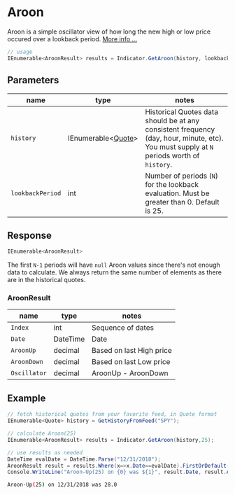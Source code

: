 ﻿# Aroon

Aroon is a simple oscillator view of how long the new high or low price occured over a lookback period.
[More info ...](https://school.stockcharts.com/doku.php?id=technical_indicators:aroon)

```csharp
// usage
IEnumerable<AroonResult> results = Indicator.GetAroon(history, lookbackPeriod);  
```

## Parameters

| name | type | notes
| -- |-- |--
| `history` | IEnumerable\<[Quote](/GUIDE.md#quote)\> | Historical Quotes data should be at any consistent frequency (day, hour, minute, etc).  You must supply at `N` periods worth of `history`.
| `lookbackPeriod` | int | Number of periods (`N`) for the lookback evaluation.  Must be greater than 0.  Default is 25.

## Response

```csharp
IEnumerable<AroonResult>
```

The first `N-1` periods will have `null` Aroon values since there's not enough data to calculate.  We always return the same number of elements as there are in the historical quotes.

### AroonResult

| name | type | notes
| -- |-- |--
| `Index` | int | Sequence of dates
| `Date` | DateTime | Date
| `AroonUp` | decimal | Based on last High price
| `AroonDown` | decimal | Based on last Low price
| `Oscillator` | decimal | AroonUp - AroonDown

## Example

```csharp
// fetch historical quotes from your favorite feed, in Quote format
IEnumerable<Quote> history = GetHistoryFromFeed("SPY");

// calculate Aroon(25)
IEnumerable<AroonResult> results = Indicator.GetAroon(history,25);

// use results as needed
DateTime evalDate = DateTime.Parse("12/31/2018");
AroonResult result = results.Where(x=>x.Date==evalDate).FirstOrDefault();
Console.WriteLine("Aroon-Up(25) on {0} was ${1}", result.Date, result.AroonUp);
```

```bash
Aroon-Up(25) on 12/31/2018 was 28.0
```
